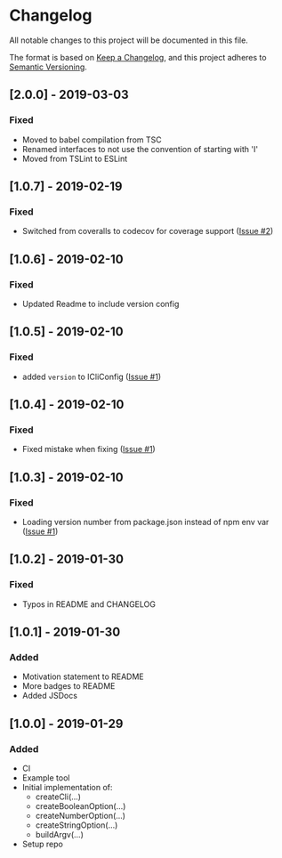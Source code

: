 # Changelog

All notable changes to this project will be documented in this file.

The format is based on [Keep a Changelog](https://keepachangelog.com/en/1.0.1/),
and this project adheres to [Semantic Versioning](https://semver.org/spec/v2.0.0.html).

## [2.0.0] - 2019-03-03

### Fixed

- Moved to babel compilation from TSC
- Renamed interfaces to not use the convention of starting with 'I'
- Moved from TSLint to ESLint

## [1.0.7] - 2019-02-19

### Fixed

- Switched from coveralls to codecov for coverage support ([Issue #2](https://github.com/enzsft/cli/issues/2))

## [1.0.6] - 2019-02-10

### Fixed

- Updated Readme to include version config

## [1.0.5] - 2019-02-10

### Fixed

- added `version` to ICliConfig ([Issue #1](https://github.com/enzsft/cli/issues/1))

## [1.0.4] - 2019-02-10

### Fixed

- Fixed mistake when fixing ([Issue #1](https://github.com/enzsft/cli/issues/1))

## [1.0.3] - 2019-02-10

### Fixed

- Loading version number from package.json instead of npm env var ([Issue #1](https://github.com/enzsft/cli/issues/1))

## [1.0.2] - 2019-01-30

### Fixed

- Typos in README and CHANGELOG

## [1.0.1] - 2019-01-30

### Added

- Motivation statement to README
- More badges to README
- Added JSDocs

## [1.0.0] - 2019-01-29

### Added

- CI
- Example tool
- Initial implementation of:
  - createCli(...)
  - createBooleanOption(...)
  - createNumberOption(...)
  - createStringOption(...)
  - buildArgv(...)
- Setup repo

